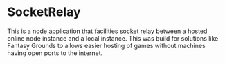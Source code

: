 # SocketRelay
This is a node application that facilities socket relay between a hosted online node instance and a local instance. This was build for solutions like Fantasy Grounds to allows easier hosting of games without machines having open ports to the internet.
